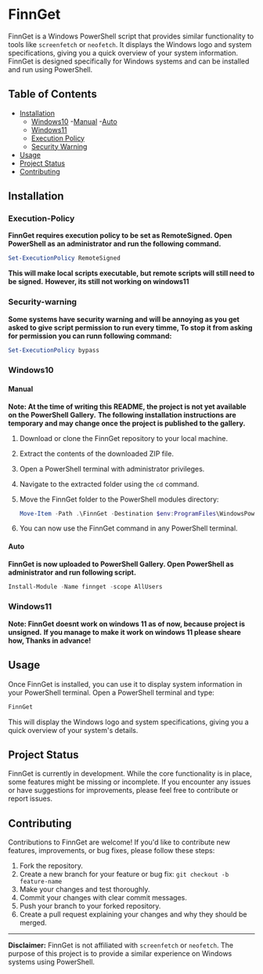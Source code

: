 # FinnGet

FinnGet is a Windows PowerShell script that provides similar functionality to tools like `screenfetch` or `neofetch`.
It displays the Windows logo and system specifications, giving you a quick overview of your system information.
FinnGet is designed specifically for Windows systems and can be installed and run using PowerShell.
## Table of Contents
- [Installation](#installation)
   - [Windows10](#windows10)
      -[Manual](#manual)
      -[Auto](#auto)
   - [Windows11](#windows11)
   - [Execution Policy](#execution-policy)
   - [Security Warning](#security-warning)
- [Usage](#usage)
- [Project Status](#project-status)
- [Contributing](#contributing)

## Installation

### Execution-Policy

**FinnGet requires execution policy to be set as RemoteSigned. Open PowerShell as an administrator and run the following command.**
```powershell
Set-ExecutionPolicy RemoteSigned
```
**This will make local scripts executable, but remote scripts will still need to be signed.**
**However, its still not working on windows11**

### Security-warning
**Some systems have security warning and will be annoying as you get asked to give script permission to run every timme, To stop it from asking for permission you can runn following command:**
```powershell
Set-ExecutionPolicy bypass
```

### Windows10

#### Manual

**Note: At the time of writing this README, the project is not yet available on the PowerShell Gallery.**
**The following installation instructions are temporary and may change once the project is published to the gallery.**

1. Download or clone the FinnGet repository to your local machine.
2. Extract the contents of the downloaded ZIP file.
3. Open a PowerShell terminal with administrator privileges.
4. Navigate to the extracted folder using the `cd` command.
5. Move the FinnGet folder to the PowerShell modules directory:

   ```powershell
   Move-Item -Path .\FinnGet -Destination $env:ProgramFiles\WindowsPowerShell\Modules
   ```
6. You can now use the FinnGet command in any PowerShell terminal.

#### Auto

**FinnGet is now uploaded to PowerShell Gallery. Open PowerShell as administrator and run following script.**

```powershell
Install-Module -Name finnget -scope AllUsers
```

### Windows11

**Note: FinnGet doesnt work on windows 11 as of now, because project is unsigned.**
**If you manage to make it work on windows 11 please sheare how, Thanks in advance!**

## Usage

Once FinnGet is installed, you can use it to display system information in your PowerShell terminal. Open a PowerShell terminal and type:

```powershell
FinnGet
```

This will display the Windows logo and system specifications, giving you a quick overview of your system's details.

## Project Status

FinnGet is currently in development. While the core functionality is in place, some features might be missing or incomplete. If you encounter any issues or have suggestions for improvements, please feel free to contribute or report issues.

## Contributing

Contributions to FinnGet are welcome! If you'd like to contribute new features, improvements, or bug fixes, please follow these steps:

1. Fork the repository.
2. Create a new branch for your feature or bug fix: `git checkout -b feature-name`
3. Make your changes and test thoroughly.
4. Commit your changes with clear commit messages.
5. Push your branch to your forked repository.
6. Create a pull request explaining your changes and why they should be merged.

---

**Disclaimer:** FinnGet is not affiliated with `screenfetch` or `neofetch`. The purpose of this project is to provide a similar experience on Windows systems using PowerShell.